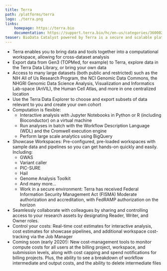 ```yaml
---
title: Terra
path: /platforms/terra
logo: ./terra.png
links: 
    homepage: https://terra.bio
    documentation: https://support.terra.bio/hc/en-us/categories/360002177552
teaser: BioData Catalyst powered by Terra is a secure and scalable platform for biomedical researchers to import and access data, run analysis tools, and collaborate easily with others, in a secure environment.
---
```

- Terra enables you to bring data and tools together into a computational workspace, allowing for cross-dataset analysis
- Export data from Gen3 (TOPMed, for example) to Terra, explore data in the Terra Data Library, or bring your own data
- Access to many large datasets (both public and restricted) such as the NIH All of Us Research Program, the NCI Genomic Data Commons, the NHGRI Genomic Data Science Analysis, Visualization and Informatics Lab-space (AnVIL), the Human Cell Atlas, and more in one centralized location
- Use the Terra Data Explorer to choose and export subsets of data relevant to you and create your own cohort
- Computation is flexible:
    + Interactive analysis with Jupyter Notebooks in Python or R (including Bioconductor) on a virtual machine
    + Run analyses in batch with the Workflow Description Language (WDL) and the Cromwell execution engine
    + Perform large scale analytics using BigQuery
- Showcase Workspaces: Pre-configured, pre-loaded workspaces with sample data and pipelines so you can get hands-on quickly and easily.  Including:
    + GWAS
    + Variant caller
    + PIC-SURE
    + Hail
    + Genome Analysis Toolkit
    + And many more... 
    + Work in a secure environment: Terra has received Federal Information Security Management Act (FISMA) Moderate authorization and accreditation, with FedRAMP authorization on the horizon
- Seamlessly collaborate with colleagues by sharing and controlling access to your research assets by designating Reader, Writer, and Owner roles.
- Control your costs: Real-time cost estimates for interactive analysis, cost estimates for showcase pipelines, and additional workspace cost-tracking via the Job Manager
- Coming soon (early 2020!): New cost-management tools to monitor compute costs for all users at the billing project, workspace, and submission levels, along with cost capping and spend notifications for billing projects. Plus, the ability to see a breakdown of workflow intermediate and output costs, and the ability to delete intermediate files

